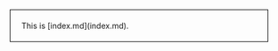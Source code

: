 <div id="outer" style="border: 1px solid black; margin: 20px; padding: 20px;">This is [index.md](index.md).
	<!--markserv|markdown|include.md-->
</div>
